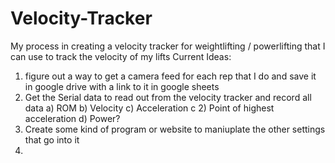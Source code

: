 # Velocity-Tracker
My process in creating a velocity tracker for weightlifting / powerlifting that I can use to track the velocity of my lifts
Current Ideas:
1) figure out a way to get a camera feed for each rep that I do and save it in google drive with a link to it in google sheets
2) Get the Serial data to read out from the velocity tracker and record all data
   a) ROM
   b) Velocity
   c) Acceleration
   c 2) Point of highest acceleration
   d) Power?
3) Create some kind of program or website to maniuplate the other settings that go into it
4) 
